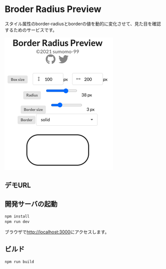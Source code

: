 # Broder Radius Preview
スタイル属性のborder-radiusとborderの値を動的に変化させて、見た目を確認するためのサービスです。

![demo screenshot](docs/images/demo-screenshot.png)

## デモURL
[]()

## 開発サーバの起動
```bash
npm install
npm run dev
```
ブラウザで[http://localhost:3000](http://localhost:3000)にアクセスします。

## ビルド
```bash
npm run build
```
